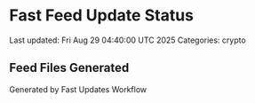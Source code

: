 # Fast Feed Update Status
Last updated: Fri Aug 29 04:40:00 UTC 2025
Categories: crypto

## Feed Files Generated

Generated by Fast Updates Workflow
